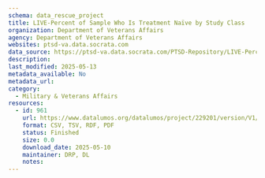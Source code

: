 ```yaml
---
schema: data_rescue_project 
title: LIVE-Percent of Sample Who Is Treatment Naïve by Study Class
organization: Department of Veterans Affairs
agency: Department of Veterans Affairs
websites: ptsd-va.data.socrata.com
data_source: https://ptsd-va.data.socrata.com/PTSD-Repository/LIVE-Percent-of-Sample-Who-Is-Treatment-Na-ve-by-S/nhig-v8s9
description: 
last_modified: 2025-05-13
metadata_available: No
metadata_url: 
category:
  - Military & Veterans Affairs 
resources:
  - id: 961
    url: https://www.datalumos.org/datalumos/project/229201/version/V1/view
    format: CSV, TSV, RDF, PDF
    status: Finished
    size: 0.0
    download_date: 2025-05-10
    maintainer: DRP, DL
    notes: 
---
```

